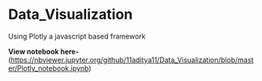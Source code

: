# Data_Visualization
Using Plotly a javascript based framework

**View notebook here-**
(https://nbviewer.jupyter.org/github/11aditya11/Data_Visualization/blob/master/Plotly_notebook.ipynb)
